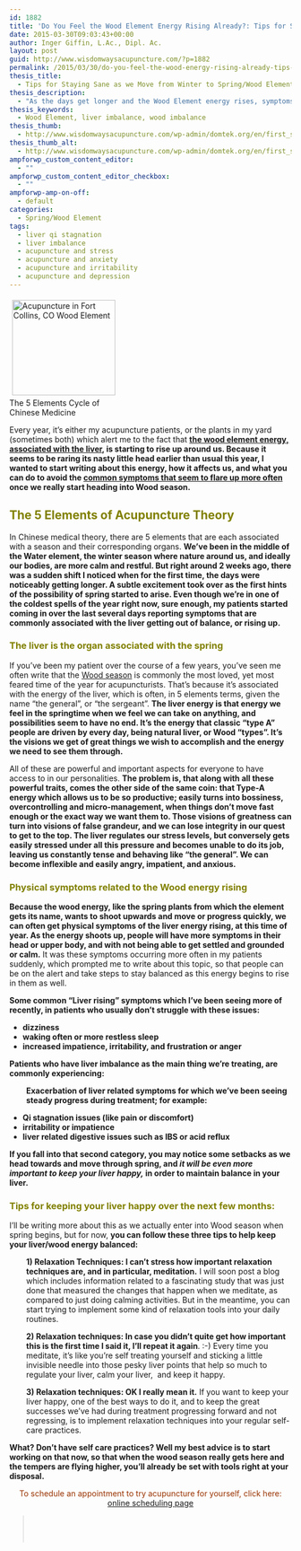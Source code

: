 ```yaml
---
id: 1882
title: 'Do You Feel the Wood Element Energy Rising Already?: Tips for Staying Sane as we Move from Winter to Spring'
date: 2015-03-30T09:03:43+00:00
author: Inger Giffin, L.Ac., Dipl. Ac.
layout: post
guid: http://www.wisdomwaysacupuncture.com/?p=1882
permalink: /2015/03/30/do-you-feel-the-wood-energy-rising-already-tips-for-staying-sane-as-we-switch-from-winter-to-spring/
thesis_title:
  - Tips for Staying Sane as we Move from Winter to Spring/Wood Element Time
thesis_description:
  - "As the days get longer and the Wood Element energy rises, symptoms related to imbalanced liver often begin to increase. Here's tips for avoiding that!"
thesis_keywords:
  - Wood Element, liver imbalance, wood imbalance
thesis_thumb:
  - http://www.wisdomwaysacupuncture.com/wp-admin/domtek.org/en/first_steps/yin_yang.php
thesis_thumb_alt:
  - http://www.wisdomwaysacupuncture.com/wp-admin/domtek.org/en/first_steps/yin_yang.php
ampforwp_custom_content_editor:
  - ""
ampforwp_custom_content_editor_checkbox:
  - ""
ampforwp-amp-on-off:
  - default
categories:
  - Spring/Wood Element
tags:
  - liver qi stagnation
  - liver imbalance
  - acupuncture and stress
  - acupuncture and anxiety
  - acupuncture and irritability
  - acupuncture and depression
---
```

<div style="width: 194px" class="wp-caption alignleft">
  <a href="http://www.wisdomwaysacupuncture.com/wp-admin/domtek.org/en/first_steps/yin_yang.php"><img style="margin: 5px; border: 0px none;" title="Acupuncture Wood Element" src="http://ih.constantcontact.com/fs124/1102844965003/img/178.gif" alt="Acupuncture in Fort Collins, CO Wood Element" width="184" height="170" align="left" border="0" hspace="5" vspace="5" /></a>
  
  <p class="wp-caption-text">
    The 5 Elements Cycle of Chinese Medicine
  </p>
</div>

Every year, it&#8217;s either my acupuncture patients, or the plants in my yard (sometimes both) which alert me to the fact that **[the wood element energy, associated with the liver](http://www.wisdomwaysacupuncture.com/2018/05/10/the-wood-element-of-acupuncture-theory/), is starting to rise up around us. Because it seems to be raring its nasty little head earlier than usual this year, I wanted to start writing about this energy, how it affects us, and what you can do to avoid the [common symptoms that seem to flare up more often](http://www.wisdomwaysacupuncture.com/2018/04/15/wood-element-agitation-tips/) once we really start heading into Wood season.**

## <span style="color: #808000;"><strong>The 5 Elements of Acupuncture Theory </strong></span>

In Chinese medical theory, there are 5 elements that are each associated with a season and their corresponding organs. **We&#8217;ve been in the middle of the Water element, the winter season where nature around us, and ideally our bodies, are more calm and restful. But right around 2 weeks ago, there was a sudden shift I noticed when for the first time, the days were noticeably getting longer. A subtle excitement took over as the first hints of the possibility of spring started to arise. Even though we&#8217;re in one of the coldest spells of the year right now, sure enough, my patients started coming in over the last several days reporting symptoms that are commonly associated with the liver getting out of balance, or rising up.**

### <span style="color: #808000;">The liver is the organ associated with the spring</span>

If you&#8217;ve been my patient over the course of a few years, you&#8217;ve seen me often write that the [Wood season](http://www.wisdomwaysacupuncture.com/2018/03/09/ready-set-wood-season-what-acupuncture-theory-has-to-say-about-spring/) is commonly the most loved, yet most feared time of the year for acupuncturists. That&#8217;s because it&#8217;s associated with the energy of the liver, which is often, in 5 elements terms, given the name &#8220;the general&#8221;, or &#8220;the sergeant&#8221;. **The liver energy is that energy we feel in the springtime when we feel we can take on anything, and possibilities seem to have no end. It&#8217;s the energy that classic &#8220;type A&#8221; people are driven by every day, being natural liver, or Wood &#8220;types&#8221;. It&#8217;s the visions we get of great things we wish to accomplish and the energy we need to see them through.**

All of these are powerful and important aspects for everyone to have access to in our personalities. **The problem is, that along with all these powerful traits, comes the other side of the same coin: that Type-A energy which allows us to be so productive; easily turns into bossiness, overcontrolling and micro-management, when things don&#8217;t move fast enough or the exact way we want them to. Those visions of greatness can turn into visions of false grandeur, and we can lose integrity in our quest to get to the top. The liver regulates our stress levels, but conversely gets easily stressed under all this pressure and becomes unable to do its job, leaving us constantly tense and behaving like &#8220;the general&#8221;. We can become inflexible and easily angry, impatient, and anxious.**

### <span style="color: #808000;">Physical symptoms related to the Wood energy rising</span>

**Because the wood energy, like the spring plants from which the element gets its name, wants to shoot upwards and move or progress quickly, we can often get physical symptoms of the liver energy rising, at this time of year. As the energy shoots up, people will have more symptoms in their head or upper body, and with not being able to get settled and grounded or calm.** It was these symptoms occurring more often in my patients suddenly, which prompted me to write about this topic, so that people can be on the alert and take steps to stay balanced as this energy begins to rise in them as well.

**Some common &#8220;Liver rising&#8221; symptoms which I&#8217;ve been seeing more of recently, in patients who usually don&#8217;t struggle with these issues:**

  * **dizziness**
  * **waking often or more restless sleep**
  * **increased impatience, irritability, and frustration or anger**

**Patients who have liver imbalance as the main thing we&#8217;re treating, are commonly experiencing:**

<p style="padding-left: 30px;">
  <strong>Exacerbation of liver related symptoms for which we&#8217;ve been seeing steady progress during treatment; for example: </strong>
</p>

  * **Qi stagnation issues (like pain or discomfort)**
  * **irritability or impatience**
  * **liver related digestive issues such as IBS or acid reflux**

**If you fall into that second category, you may notice some setbacks as we head towards and move through spring, and _it will be even more important to keep your liver happy,_ in order to maintain balance in your liver.**

### <span style="color: #808000;"><strong>Tips for keeping your liver happy over the next few months: </strong></span>

I&#8217;ll be writing more about this as we actually enter into Wood season when spring begins, but for now, **you can follow these three tips to help keep your liver/wood energy balanced:**

<p style="padding-left: 30px;">
  <strong>1) Relaxation Techniques: I can&#8217;t stress how important relaxation techniques are, and in particular, meditation.</strong> I will soon post a blog which includes information related to a fascinating study that was just done that measured the changes that happen when we meditate, as compared to just doing calming activities. But in the meantime, you can start trying to implement some kind of relaxation tools into your daily routines.
</p>

<p style="padding-left: 30px;">
  <strong>2) Relaxation techniques: In case you didn&#8217;t quite get how important this is the first time I said it, I&#8217;ll repeat it again</strong>. :-) Every time you meditate, it&#8217;s like you&#8217;re self treating yourself and sticking a little invisible needle into those pesky liver points that help so much to regulate your liver, calm your liver,  and keep it happy.
</p>

<p style="padding-left: 30px;">
  <strong>3) Relaxation techniques: OK I really mean it.</strong> If you want to keep your liver happy, one of the best ways to do it, and to keep the great successes we&#8217;ve had during treatment progressing forward and not regressing, is to implement relaxation techniques into your regular self-care practices.
</p>

**What? Don&#8217;t have self care practices? Well my best advice is to start working on that now, so that when the wood season really gets here and the tempers are flying higher, you&#8217;ll already be set with tools right at your disposal.**

<p style="text-align: center;">
  <span style="color: #993300;">To schedule an appointment to try acupuncture for yourself, click here: <a title="Online Acupuncture Scheduling" href="http://www.wisdomwaysacupuncture.com/acupuncture-appointment-scheduling/">online scheduling page</a></span>
</p>

> &nbsp;
> 
> <p style="text-align: center;">
>   <span style="color: #993300;"> </span>
> </p>